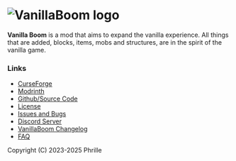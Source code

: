 # ![VanillaBoom logo](https://i.imgur.com/U9m5YfE.png)

**Vanilla Boom** is a mod that aims to expand the vanilla experience. All things that are added,
blocks, items, mobs and structures, are in the spirit of the vanilla game.

### Links

- [CurseForge](https://www.curseforge.com/minecraft/mc-mods/vanilla-boom)
- [Modrinth](https://modrinth.com/mod/vanilla-boom)
- [Github/Source Code](https://github.com/Phrille/Vanilla-Boom)
- [License](https://github.com/Phrille/Vanilla-Boom/blob/main/LICENSE)
- [Issues and Bugs](https://github.com/Phrille/Vanilla-Boom/issues)
- [Discord Server](https://discord.gg/n5a4aVx4)
- [VanillaBoom Changelog](https://github.com/Phrille/Vanilla-Boom/wiki/Changelog)
- [FAQ](https://github.com/Phrille/Vanilla-Boom/wiki/FAQ)

Copyright (C) 2023-2025 Phrille
